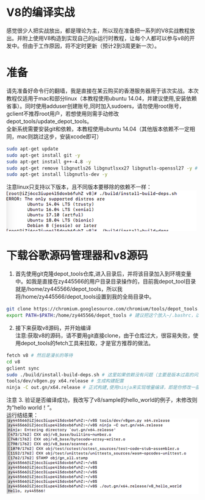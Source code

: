 # V8的编译实战
感觉很少人把实战放出，都是理论为主，所以现在准备把一系列的V8实战教程放出。并附上使用V8构造到实现自己的js运行时教程，让每个人都可以参与v8的开发中。但由于工作原因，将不定时更新（预计2到3周更新一次）。

# 准备
请先准备好命令行的翻墙，我是直接在某云购买的香港服务器用于该次实战。本次教程仅适用于mac和部分linux（本教程使用ubuntu 14.04，并建议使用,安装依赖省事）。同时使用adduser创建账号,同时加入sudoers，请勿使用root账号，gclient不推荐root用户，若想使用则需手动修改depot_tools/update_depot_tools。 <br />
全新系统需要安装git和依赖，本教程使用ubuntu 14.04（其他版本依赖不一定相同，mac则跳过这步，安装xcode即可） <br />
```sh
sudo apt-get update
sudo apt-get install git -y
sudo apt-get install g++-4.8 -y
sudo apt-get remove libgnutls26 libgnutlsxx27 libgnutls-openssl27 -y # 如果没有则无需移除
sudo apt-get install libgnutls-dev -y
```
注意linux只支持以下版本，且不同版本要移除的依赖不一样：
![build_deps](./build_deps.png)

# 下载谷歌源码管理器和v8源码 <br />
1. 首先使用git克隆depot_tools仓库,进入目录后，并将该目录加入到环境变量中。如我是直接在zy445566的用户目录目录操作的，目前我depot_tool目录就是/home/zy445566/depot_tools，所以我将/home/zy445566/depot_tools设置到我的全局目录中。<br />
```sh
git clone https://chromium.googlesource.com/chromium/tools/depot_tools.git
export PATH=$PATH:/home/zy445566/depot_tools # 建议把这个放入~/.bashrc，以便下次开机不会丢失
```
2. 接下来获取v8源码，并开始编译<br />
注意:获取v8的源码，请不要用git直接clone，由于仓库过大，很容易失败，使用depot_tools的fetch工具来拉取，才是官方推荐的做法。<br />
```sh
fetch v8 # 然后是漫长的等待
cd v8
gclient sync
sudo ./build/install-build-deps.sh # 这里如果依赖没有问题（主要是版本过高的问题），就能直接安装顺利。注意这里需要sudo，因为它本身会安装一些库,如果是mac和win请忽略该步骤
tools/dev/v8gen.py x64.release # 生成构建配置
ninja -C out.gn/x64.release # 正式构建,使用ninja来实现增量编译，即是你修改一部分代码，只会编译你修改的部分
```
注意
3. 验证是否编译成功，我改写了v8/sample的hello_world的例子，未修改则为“hello world！”。 <br />
运行结结果：<br />
![v8_hello_world](./v8_hello_world.png)









